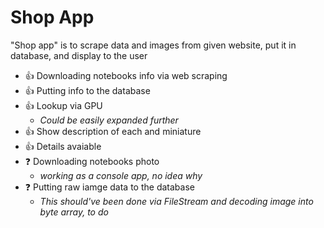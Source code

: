 # Shop App
"Shop app" is to scrape data and images from given website, put it in database, and display to the user

- :+1: Downloading notebooks info via web scraping
- :+1: Putting info to the database
- :+1: Lookup via GPU
  - _Could be easily expanded further_
- :+1: Show description of each and miniature
- :+1: Details avaiable
- :question: Downloading notebooks photo 
  - _working as a console app, no idea why_
- :question: Putting raw iamge data to the database 
  - _This should've been done via FileStream and decoding image into byte array, to do_
